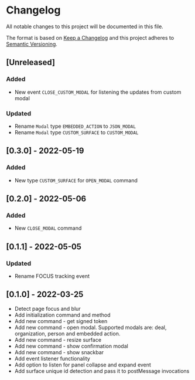 # Changelog
All notable changes to this project will be documented in this file.

The format is based on [Keep a Changelog](http://keepachangelog.com/en/1.0.0/)
and this project adheres to [Semantic Versioning](http://semver.org/spec/v2.0.0.html).

## [Unreleased]

### Added
- New event `CLOSE_CUSTOM_MODAL` for listening the updates from custom modal

### Updated
- Rename `Modal` type `EMBEDDED_ACTION` to `JSON_MODAL`
- Rename `Modal` type `CUSTOM_SURFACE` to `CUSTOM_MODAL`

## [0.3.0] - 2022-05-19

### Added
- New type `CUSTOM_SURFACE` for `OPEN_MODAL` command

## [0.2.0] - 2022-05-06

### Added
- New `CLOSE_MODAL` command

## [0.1.1] - 2022-05-05

### Updated
- Rename FOCUS tracking event

## [0.1.0] - 2022-03-25

- Detect page focus and blur
- Add initialization command and method
- Add new command - get signed token
- Add new command - open modal. Supported modals are: deal, organization, person and embedded action.
- Add new command - resize surface
- Add new command - show confirmation modal
- Add new command - show snackbar
- Add event listener functionality
- Add option to listen for panel collapse and expand event
- Add surface unique id detection and pass it to postMessage invocations

